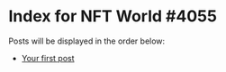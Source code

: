 # Index for NFT World #4055
Posts will be displayed in the order below:

- [Your first post](./001-first.md)

